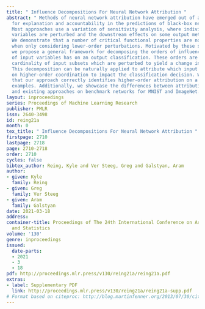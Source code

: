 ```yaml
---
title: " Influence Decompositions For Neural Network Attribution "
abstract: " Methods of neural network attribution have emerged out of a necessity
  for explanation and accountability in the predictions of black-box neural models.
  Most approaches use a variation of sensitivity analysis, where individual input
  variables are perturbed and the downstream effects on some output metric are measured.
  We demonstrate that a number of critical functional properties are not revealed
  when only considering lower-order perturbations. Motivated by these shortcomings,
  we propose a general framework for decomposing the orders of influence that a collection
  of input variables has on an output classification. These orders are based on the
  cardinality of input subsets which are perturbed to yield a change in classification.
  This decomposition can be naturally applied to attribute which input variables rely
  on higher-order coordination to impact the classification decision. We demonstrate
  that our approach correctly identifies higher-order attribution on a number of synthetic
  examples. Additionally, we showcase the differences between attribution in our approach
  and existing approaches on benchmark networks for MNIST and ImageNet. "
layout: inproceedings
series: Proceedings of Machine Learning Research
publisher: PMLR
issn: 2640-3498
id: reing21a
month: 0
tex_title: " Influence Decompositions For Neural Network Attribution "
firstpage: 2710
lastpage: 2718
page: 2710-2718
order: 2710
cycles: false
bibtex_author: Reing, Kyle and Ver Steeg, Greg and Galstyan, Aram
author:
- given: Kyle
  family: Reing
- given: Greg
  family: Ver Steeg
- given: Aram
  family: Galstyan
date: 2021-03-18
address: 
container-title: Proceedings of The 24th International Conference on Artificial Intelligence
  and Statistics
volume: '130'
genre: inproceedings
issued:
  date-parts:
  - 2021
  - 3
  - 18
pdf: http://proceedings.mlr.press/v130/reing21a/reing21a.pdf
extras:
- label: Supplementary PDF
  link: http://proceedings.mlr.press/v130/reing21a/reing21a-supp.pdf
# Format based on citeproc: http://blog.martinfenner.org/2013/07/30/citeproc-yaml-for-bibliographies/
---
```

